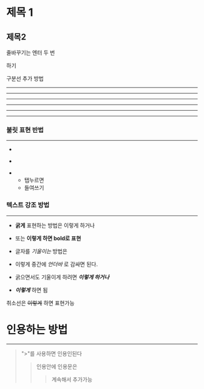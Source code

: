 # 제목 1
## 제목2
줄바꾸기는
엔터 두 번

하기

구분선 추가 방법

---

------

- - - - - - 

***

********

* * *


### 불릿 표현 반법
***
+
-
*
  * 탭누르면
  * 들여쓰기


### 텍스트 강조 방법
- - - - 
+ **굵게** 표현하는 방법은 이렇게 하거나
+ 또는 __이렇게 하면 bold로 표현__
+ 글자를 *기울이는* 방법은
+ 이렇게 중간에 _언더바_ 로 감싸면 된다.

+ 굵으면서도 기울이게 하려면 ***이렇게 하거나***
+ ___이렇게___ 하면 됨

취소선은 ~~이렇게~~ 하면 표현가능

# 인용하는 방법
- - -
> ">"를 사용하면 인용인된다
>> 인용안에 인용문은
>>> 계속해서 추가가능

